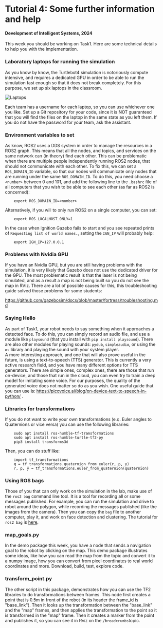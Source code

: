 # Tutorial 4: Some further information and help

#### Development of Intelligent Systems, 2024
This week you should be working on Task1. Here are some technical details to help you with the implementation.

### Laboratory laptops for running the simulation
As you know by know, the Turtlebot4 simulation is notoriously compute intensive, and requires a dedicated GPU in order to be able to run the simulation fast enough so that it does not break completely. For this purpose, we set up six laptops in the classroom.

![Laptops](figs/lab_laptop.jpg "Laptops")

Each team has a username for each laptop, so you can use whichever one you like. Set up a Git repository for your code, since it is NOT guaranteed that you will find the files on the laptop in the same state as you left them. If you do not have the password for your team, ask the assistant.

### Environment variables to set
As know, ROS2 uses a DDS system in order to manage the resources in a ROS2 graph. This means that all the nodes, and topics, and services on the same network can (in theory) find each other. This can be problematic when there are multiple people independently running ROS2 nodes, that should not communicate with each other. To fix this, we can set a `ROS_DOMAIN_ID` variable, so that our nodes will communicate only nodes that are running under the same `ROS_DOMAIN_ID`. To do this, you need choose a `<number>` between 0 and 101, and add the following line to the `.bashrc` file of all computers that you wish to be able to see each other (as far as ROS2 is concerned):

```
    export ROS_DOMAIN_ID=<number>
```

Alternatively, if you will to only run ROS2 on a single computer, you can set:

```
    export ROS_LOCALHOST_ONLY=1
```

In the case when Ignition Gazebo fails to start and you see repeated prints of `Requesting list of world names.`, setting the `IGN_IP` will probably help:

```
    export IGN_IP=127.0.0.1
```
### Problems with Nvidia GPU
If you have an Nvidia GPU, but you are still having problems with the simulation, it is very likely that Gazebo does not use the dedicated driver for the GPU. The most problematic result is that the laser is not being simulated, and as a result a map is not being built so you do not see the map in RViz. There are a lot of possible causes for this, this troubleshooting guide solved those problems for some students:

https://github.com/gazebosim/docs/blob/master/fortress/troubleshooting.md

### Saying Hello
As part of Task1, your robot needs to say something when it approaches a detected face. To do this, you can simply record an audio file, and use a module like `playsound` (that you install with `pip install playsound`). There are also other modules for playing sounds: `pydub`, `simpleaudio`, or using the `os` library and playing the sound with your system player.     
A more interesting approach, and one that will also prove useful in the future, is using a text-to-speech (TTS) generator. This is currently a very active research field, and you have many different options for TTS generators. There are simple ones, complex ones, there are those that run on-device, and those that run in the cloud, you can even try to train a deep model for imitating some voice. For our purposes, the quality of the generated voice does not matter so do as you wish. One useful guide that you can use is: https://picovoice.ai/blog/on-device-text-to-speech-in-python/ .

### Libraries for transformations
If you do not want to write your own transformations (e.q. Euler angles to Quaternions or vice versa) you can use the following libraries:

```
    sudo apt install ros-humble-tf-transformations
    sudo apt install ros-humble-turtle-tf2-py
    pip3 install transforms3d
```

Then, you can do stuff like:
```
    import tf_transformations
    q = tf_transformations.quaternion_from_euler(r, p, y)
    r, p, y = tf_transformations.euler_from_quaternion(quaternion)
```
### Using ROS bags
Those of you that can only work on the simulation in the lab, make use of the `ros2 bag` command line tool. It is a tool for recording all or some messages published. For example, you can run the simulation and drive to robot around the polygon, while recording the messages published (like the images from the camera). Then you can copy the `bag` file to another computer, play it, and work on face detection and clustering. The tutorial for `ros2 bag` is [here](https://docs.ros.org/en/humble/Tutorials/Beginner-CLI-Tools/Recording-And-Playing-Back-Data/Recording-And-Playing-Back-Data.html).

### map_goals.py
In the demo package this week, you have a node that sends a navigation goal to the robot by clicking on the map. This demo package illustrates some ideas, like how you can read the map from the topic and convert it to a numpy image, how you can convert from pixel coordinates to real world coordinates and more. Download, build, test, explore code.

### transform_point.py
The other script in this package, demonstrates how you can use the TF2 libraries to do transformations between frames. This node first creates a point that is 0.5m in front of the robot (in its header the frame_id is "base_link"). Then it looks up the transformation between the "base_link" and the "map" frames, and then applies the transformation to the point so it is transformed in the "map" frame. Then it creates a marker from the point and publishes it, so you can see it in Rviz on the `/breadcrumbs`topic.